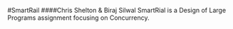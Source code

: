 #SmartRail
####Chris Shelton & Biraj Silwal
SmartRial is a Design of Large Programs assignment focusing on Concurrency.


